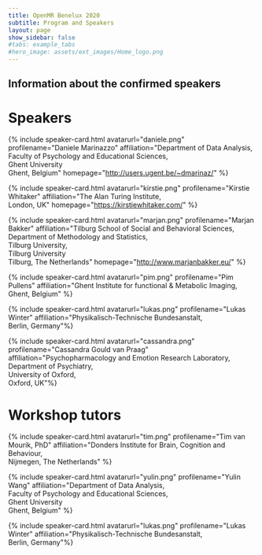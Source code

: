 ```yaml
---
title: OpenMR Benelux 2020
subtitle: Program and Speakers
layout: page
show_sidebar: false
#tabs: example_tabs
#hero_image: assets/ext_images/Home_logo.png
---
```


## Information about the confirmed speakers

<!--# ![speaker_1](assets/ext_images/speakers/)-->

<a id="speakers"></a>

# Speakers

<a name="daniele"></a>

{% include speaker-card.html avatarurl="daniele.png" profilename="Daniele Marinazzo" affiliation="Department of Data Analysis,<br>Faculty of Psychology and Educational Sciences,<br>Ghent University <br>Ghent, Belgium" homepage="http://users.ugent.be/~dmarinaz/" %}

<a name="kirstie"></a>

{% include speaker-card.html avatarurl="kirstie.png" profilename="Kirstie Whitaker" affiliation="The Alan Turing Institute,<br>London, UK" homepage="https://kirstiewhitaker.com/" %}

<a name="marjan"></a>

{% include speaker-card.html avatarurl="marjan.png" profilename="Marjan Bakker" affiliation="Tilburg School of Social and Behavioral Sciences,<br>Department of Methodology and Statistics,<br>Tilburg University,<br>Tilburg University <br>Tilburg, The Netherlands" homepage="http://www.marjanbakker.eu/" %}

<a name="pim"></a>

{% include speaker-card.html avatarurl="pim.png" profilename="Pim Pullens" affiliation="Ghent Institute for functional & Metabolic Imaging,<br>Ghent, Belgium"  %}

<a name="lukas"></a>

{% include speaker-card.html avatarurl="lukas.png" profilename="Lukas Winter" affiliation="Physikalisch-Technische Bundesanstalt,<br>Berlin, Germany"%}

<a name="cassandra"></a>

{% include speaker-card.html avatarurl="cassandra.png" profilename="Cassandra Gould van Praag" affiliation="Psychopharmacology and Emotion Research Laboratory,<br>Department of Psychiatry,<br>University of Oxford,<br>Oxford, UK"%}

# Workshop tutors

<a name="tim"></a>
{% include speaker-card.html avatarurl="tim.png" profilename="Tim van Mourik, PhD"  affiliation="Donders Institute for Brain, Cognition and Behaviour,<br> Nijmegen, The Netherlands" %}

<a name="yulin"></a>

{% include speaker-card.html avatarurl="yulin.png" profilename="Yulin Wang" affiliation="Department of Data Analysis,<br>Faculty of Psychology and Educational Sciences,<br>Ghent University <br>Ghent, Belgium" %}

<a name="lukas"></a>

{% include speaker-card.html avatarurl="lukas.png" profilename="Lukas Winter" affiliation="Physikalisch-Technische Bundesanstalt,<br>Berlin, Germany"%}
